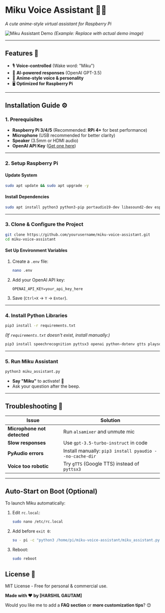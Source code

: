 # **Miku Voice Assistant** 🎤✨  
*A cute anime-style virtual assistant for Raspberry Pi*  

![Miku Assistant Demo](demo.gif) *(Example: Replace with actual demo image)*  

---

## **Features** 🌟  
- 🎙️ **Voice-controlled** (Wake word: "Miku")  
- 🤖 **AI-powered responses** (OpenAI GPT-3.5)  
- 🎵 **Anime-style voice & personality**  
- 🖥️ **Optimized for Raspberry Pi**  

---

## **Installation Guide** ⚙️  

### **1. Prerequisites**  
- **Raspberry Pi 3/4/5** (Recommended: **RPi 4+** for best performance)  
- **Microphone** (USB recommended for better clarity)  
- **Speaker** (3.5mm or HDMI audio)  
- **OpenAI API Key** ([Get one here](https://platform.openai.com/api-keys))  

---

### **2. Setup Raspberry Pi**  
#### **Update System**  
```bash
sudo apt update && sudo apt upgrade -y
```

#### **Install Dependencies**  
```bash
sudo apt install python3 python3-pip portaudio19-dev libasound2-dev espeak -y
```

---

### **3. Clone & Configure the Project**  
```bash
git clone https://github.com/yourusername/miku-voice-assistant.git
cd miku-voice-assistant
```

#### **Set Up Environment Variables**  
1. Create a `.env` file:  
   ```bash
   nano .env
   ```
2. Add your OpenAI API key:  
   ```plaintext
   OPENAI_API_KEY=your_api_key_here
   ```
3. Save (`Ctrl+X` → `Y` → `Enter`).  

---

### **4. Install Python Libraries**  
```bash
pip3 install -r requirements.txt
```
*(If `requirements.txt` doesn't exist, install manually:)*  
```bash
pip3 install speechrecognition pyttsx3 openai python-dotenv gtts playsound
```

---

### **5. Run Miku Assistant**  
```bash
python3 miku_assistant.py
```
- **Say "Miku"** to activate! 🎤  
- Ask your question after the beep.  

---

## **Troubleshooting** 🔧  

| Issue | Solution |
|-------|----------|
| **Microphone not detected** | Run `alsamixer` and unmute mic |
| **Slow responses** | Use `gpt-3.5-turbo-instruct` in code |
| **PyAudio errors** | Install manually: `pip3 install pyaudio --no-cache-dir` |
| **Voice too robotic** | Try `gTTS` (Google TTS) instead of `pyttsx3` |

---

## **Auto-Start on Boot (Optional)**  
To launch Miku automatically:  
1. Edit `rc.local`:  
   ```bash
   sudo nano /etc/rc.local
   ```
2. Add before `exit 0`:  
   ```bash
   su - pi -c "python3 /home/pi/miku-voice-assistant/miku_assistant.py &"
   ```
3. Reboot:  
   ```bash
   sudo reboot
   ```

## **License** 📜  
MIT License - Free for personal & commercial use.  

**Made with ❤️ by [HARSHIL GAUTAM]**  



Would you like me to add a **FAQ section** or **more customization tips**? 😊
